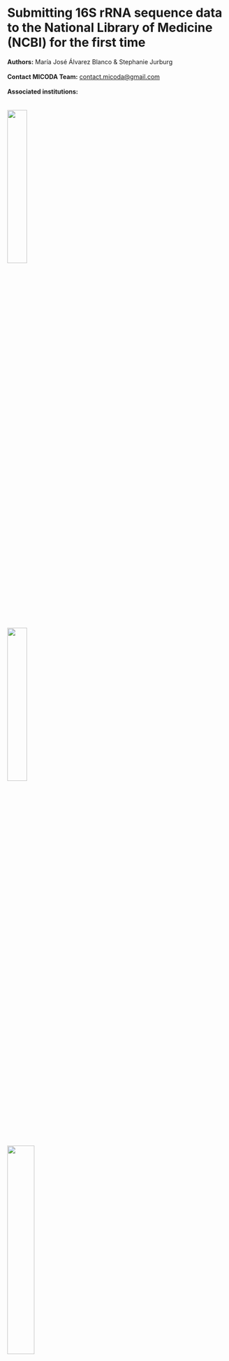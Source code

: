 # Submitting 16S rRNA sequence data to the National Library of Medicine (NCBI) for the first time

**Authors:** María José Álvarez Blanco & Stephanie Jurburg
<br />
<br />
**Contact MICODA Team:** <contact.micoda@gmail.com>
<br />
<br />
**Associated institutions:**
<br />
<br />
<br />
<img src=".\First time upload images\logo MiCoDa empty.png" width=30% height=30%>
<br />
<br />
<img src=".\First time upload images\iDivLogo-short.png" width=30% height=30%>
<br />
<br />
<img src=".\First time upload images\ufz_logo.png" width=35% height=35%>
<br />
## Table of content

1. [Registering to NCBI](#registering)
2. [Accessing the Sequence Read Archive (SRA)](#accessingsra)
3. [Submitting data to SRA Submission Wizard](#submittingwizard)
	1. [Aspects to consider before submitting data](#aspects)
	2. [Submitting data](#steps)
		1. [Step 1. Submitter](#submitter)
		2. [Step 2. General Information](#general)
		3. [Step 3. Project (BioProject) information](#bioproject)
		4. [Step 4. BioSample type](#biotype)
		5. [Step 5. BioSample attributes](#bioattributes)
			1. [Possible Errors at this step](#errors1)
		6. [Step 6. SRA Metadata](#metadata)
			1. [Recommendations to avoid common errors when submitting SRA metadata](#avoiderrors)
			2. [Submitting in new BioSamples vs submitting to already existing ones](#newvs)
			3. [Explanation of the elements of a public display at a single SRA Sample](#elementssra)
		7. [Step 7. Files](#files)
		8. [Step 8. Review and Submit](#review)
4. [Accessing an unfinished submission](#unfinished)
5. [Processing of the submission](#processing)
	1. [The Project is being reviewed by NCBI’s staff](#reviewed)
	2. [The Project has been accepted](#accepted)
		1. [Public display and searchable elements of a BioSample](#publicbiosample)
		2. [Public display and searchable elements of a SRA Experiment](#publicsra)
6. [Changing a submission](#changing)
7. [Downloading data](#dowloading)

## Registering to NCBI <a name="registering"></a>

To register to NCBI follow the next process:

- [**Access NCBI's homepage**](https://www.ncbi.nlm.nih.gov/) and select ***Log in***.

<img src=".\First time upload images\home-login.png">

- A menu with several lo Login options will be displayed. You can choose whichever you prefer for setting your account.

<img src=".\First time upload images\login-options.PNG">

## Accessing the Sequence Read Archive (SRA) <a name="accessingsra"></a>

For accessing the Sequence Read Archive (SRA) follow the next steps:

- While being logged in, [**Access NCBI's homepage**](https://www.ncbi.nlm.nih.gov/). ***write 16S rRNA*** 

- Select ***Submit***.

<img src=".\First time upload images\home-submit.png">

- The main page of the Submission Portal will be displayed. For the occasion of the Datathon, ***write 16S rRNA*** in the search bar and ***select SRA***. This leads to the Sequence Read Archive, which specializing in managing data such 16S rRNA.

<img src=".\First time upload images\portal-submit.png">
 
-  A webpage with information on the Sequence Read Archive (SRA) will be displayed. Select ***Submit***.

<img src=".\First time upload images\sra-submit.png">

## Submitting data to SRA Submission Wizard] <a name="submittingwizard"></a>

### Aspects to consider before submitting data <a name="aspects"></a>

- If human data comes from a metagenomic study, donor consent is necessary.

- Each upload must be kept under 5 TB, if you have more, split the upload across multiple submissions.

- Submissions can be linked to the same BioProject to ensure all data are searchable with a single accession code.

- Every fastq file should be less than 100 GB in size. If compressed files are larger than 100 GB, please split them before submission.

### Submitting data <a name="steps"></a>

For every step, you will have to add information or files; whenever you want to save your progress, you must press ***Continue***. You can review or make changes to your previous steps during submission by clicking on the preceding tabs.  

At any point, after having saved your progress, you can leave NCBI and [continue the process of submission later](#unfinished). If, however, you click the ***Submit*** button at the last step, [making changes would follow other routes](#changing). 

You may get *Error* or *Warning* messages when saving your progress. Error messages describe the Error and suggest a solution that must be corrected before you can move to the next step of your submission. On the other hand, the Warning messages attempt to prevent you from making a possible mistake and do not block you from continuing your submission. 

#### Step 1. Submitter <a name="submitter"></a>

The submitting person will be asked for personal information at this step. At the fields signaled in the following picture we recommend using you institutional **e-mail** and writting the name of the **institution** you work for.

<img src=".\First time upload images\submitter.png" width=70% height=70%>

#### Step 2. General Information <a name="general"></a>

<img src=".\First time upload images\general-info.png" width=60% height=60%>

The **BioProject** represents the research project from which the sequence originated.The information supplied in the **Biosample** provides context to your experimental data. Every metagenome, time point, tissue type, or treatment type must has its Biosample; but biological and technical replicates are not unique BioSamples.
> For example, 23 000 unique 16S amplicons from a single seawater collection point would constitute one BioSample because they all share the same biological and physical properties.

The default **release date** is “Release immediately following processing”, but you can select a specific date for releasing your data. If you don’t know the exact data you can change it even after having finished the submission by clicking on the [***Manage tab*** at the Submission Portal](#changing).

A BioProject can share BioSamples with others BioProjects and BioSamples can belong to more than one BioProject. You would choose to have a BioSample in several BioProjects if, for example, the sequences were used to answer different research questions/goals which are described in separate BioProjects. You may also have a BioProject to which you already deposited data but want to deposite new BioSamples.

<img src=".\First time upload images\diagram.png" width=60% height=60%>

Depending on your answers at this step, the next steps would follow one of these pathways:

<img src=".\First time upload images\pathway-map.png" width=70% height=70%>

#### Step 3. Project (BioProject) information<a name="bioproject"></a>

<img src=".\First time upload images\bioproject-info.png" width=70% height=70%>

At the **Public description** provide information that best describes your research, which will become the description of your BioProject. If you have an **abstract** or research summary of your research project, you should add it here. Also, we recommend that at **URL** you add the DOI link to any publication of yours that is related to this data. 

#### Step 4. BioSample type<a name="biotype"></a>

In this step, you will select a **Package** that best fits the nature of your Biosample. According to your selected package the Submission Portal will supply you with an *attribute table* for the [next step](#bioattributes) that best describes the context of your BioSamples.

For the Datathon, we kindly ask you to select the package ***MIMARKS Survey related***. You can select the sample type from the drop-down menu that better describes your sample.

<img src=".\First time upload images\biosample-type-section.png" width=50% height=50%>

#### Step 5. BioSample attributes <a name="bioattributes"></a>

At this step, you will provide contextual information about your BioSamples. 
> If for example, you have 23000 16S amplicons from a single seawater collection point, they would constitute a single BioSample because 1 sample was collected and then analyzed to deduce 16S diversity.

In this example, at the attribute table, you would add the contextual information for the single BioSample. The **sample_name** you give each Biosample in the attribute table will be again used at the **SRA metadata table** to link the specific sequences to the BioSample they come from. The sample name must be the same in both Excel files for them to be linked together.

<img src=".\First time upload images\biosample-attribute.png" width=80% height=80%>

For the Datathon, select ***Uploading a file using Excel format*** and use the custom Excel File we will provide called ***MIMARKS.survey.soil.5.0_Dathaton.xlsx***. Please read the instructions included in the excel carefully before filling in the values. *Remember that you can only upload the tab-delimited text file version of the tab "MIMARKS.survey.soil.5.0".*

##### Possible Errors at this step <a name="errors1"></a>

> ***Error: Multiple BioSamples cannot have identical attributes***

**Problem**

After filling out values for attributes provided in the template, your samples are not distinguishable by at least one or a combination of attributes.

**Solution**

Make sure the combined value of all attributes is unique for each Biological sample while taking into account that "sample name," "sample title," and "description" are not included in this check for "uniqueness" of the sample's attributes. If this problem arises because of biological replicates, please add a replicate column to the sheet and record the replicate numbers to differentiate them.

>***Error: Multiple BioSamples cannot have identical attributes***

**Problem**

In your current SRA submission, you have re-created samples that duplicate samples you already registered elsewhere, and the Submission Portal is preventing you from creating duplicates." 

**Solution**

This would be the case if you had already deposited the BioSample under another BioProject. If you want to include them inside the new BioProject, go back to the General Info tab and select “Yes” to the question “Did you already register BioSamples for this data set?” . The SRA Submission Wizard will then skip the BioSample type and attributes steps.

At the SRA metadata step, and if you are using the “SRA_metadata_Datathon.xlsx”, you need to change the name of the first column from "*sample_name" to "biosample_accession”. Then you can add the existing BioSample's accession numbers (SAMN#) to link the new sequence files to the already existing BioSamples; and to include them in the new BioProject. 

To find the accession numbers of Biosamples you already registered go to the Submission Portal and follow the next steps: 
1. Click ***My submissions***.
2. Click at ***objects*** in the BioSample section of the Project. 

<img src=".\First time upload images\my-submissions.png">

#### Step 6. SRA Metadata<a name="metadata"></a>

The SRA metadata describes the technical aspects of each sequencing experiment: the sequencing libraries, preparation techniques, and the names of the data files. 

For the Datathon, select "Uploading a file using Excel format" and use the custom Excel File called "SRA_metadata_Dathaton.xlsx". Please read the instructions included in the excel carefully before filling in the values. You can only upload thetab-delimited text file version of the tab "SRA data".

<img src=".\First time upload images\sra-metadata.png" width=80% height=80%>

When submitting the project, most descriptive information is captured at the level of the SRA **Experiment** for each separated sequence and is displayed in the public record. Here is an example to better understand the organization of the sequence data in excel:

> Six sequencing libraries were prepared from a single biological sample (the Biosample). Three were single-end libraries, and three were paired-end, although the paired-end libraries were sequenced using both paired and unidirectional sequencing. Two single-end libraries were treated using a targeted selection approach for some runs. Libraries were sequenced on two different instruments at three sequencing labs. There are 13 combinations of **library + sequencing strategy + layout + instrument model**. Each combination represents a unique **Experiment**.

##### Recommendations to avoid common errors when submitting SRA metadata <a name="avoiderrors"></a>

- Paired-end data files (forward/reverse) must be listed together in the same **Run** (in the case of the excel in the same row) for the two files to be correctly processed as paired-end. All data files listed in a **Run** will be merged into a single .sra archive file. Therefore, files from different samples or experiments should not be grouped in the same **Run**.

- File name(s) for the **Experiments** shouldn’t contain any sensitive information, because they will appear publicly on the Google and AWS clouds.

- Avoid submitting duplicated files because the Portal does not accept this, and such files may be suppressed without warning.

##### Submitting in new BioSamples vs submitting to already existing ones <a name="newvs"></a>

When submitting new BioSamples, at the “BioSample attributes” step, a specific name for each Biosample was given on the “sample_name” column on the MIMARKS.survey.soil.5.0_Dathaton.xlsx Excel file. At SRA Metadata step, on the SRA_metadata_Dathaton.xlsx Excel file, the “sample_name” must match that given to the new BioSample, to correctly link the sequence data to the BioSample that describes their biophysical context.

If, on the other hand, you want to submit new sequences to already existing BioSamples, you have to change the first’s column name on the SRA_metadata_Dathaton.xlsx’s excel file from "*sample_name" to "biosample_accession”. Then you can add the existing BioSample's accession numbers (SAMN#) to link the new sequence files to the already existing BioSamples; and to include them in the new BioProject. How to find the accession numbers of your BioSamples was explained at the BioSample attributes step.

##### Explanation of the elements of a public display at a single SRA Sample <a name="elementssra"></a>
This is a sub paragraph, formatted in heading 3 style

#### Step 7. Files <a name="files"></a>
This is a sub paragraph, formatted in heading 3 style

#### Step 8. Review and Submit <a name="review"></a>
This is a sub paragraph, formatted in heading 3 style

## Accessing an unfinished submission <a name="unfinished"></a>
The first paragraph text

## Processing of the submission<a name="processing"></a>
The first paragraph text

### The Project is being reviewed by NCBI’s staff<a name="reviewed"></a>
The first paragraph text

### The Project has been accepted<a name="accepted"></a>
The first paragraph text

#### Public display and searchable elements of a BioSample<a name="publicbiosample"></a>
The first paragraph text

### Public display and searchable elements of a SRA Experiment<a name="publicsra"></a>
The first paragraph text

## Changing a submission<a name="changing"></a>
The first paragraph text

## Downloading data<a name="dowloading"></a>
The first paragraph text
